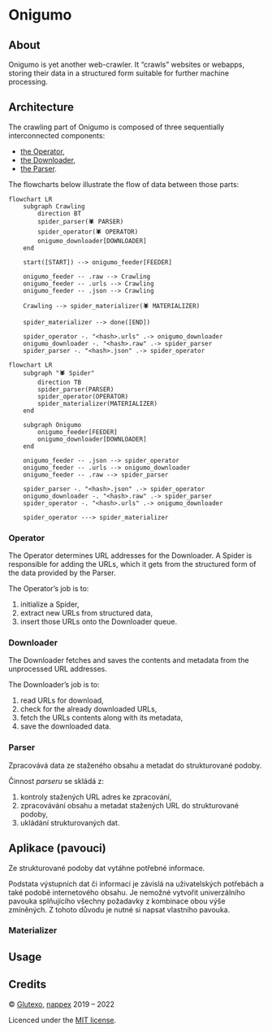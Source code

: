 # Onigumo #

## About ##

Onigumo is yet another web-crawler. It “crawls” websites or webapps, storing their data in a structured form suitable for further machine processing.

## Architecture ##

The crawling part of Onigumo is composed of three sequentially interconnected components:

* [the Operator](#operator),
* [the Downloader](#downloader),
* [the Parser](#parser).

The flowcharts below illustrate the flow of data between those parts:

```mermaid
flowchart LR
    subgraph Crawling
        direction BT
        spider_parser(🕷️ PARSER)
        spider_operator(🕷️ OPERATOR)
        onigumo_downloader[DOWNLOADER]
    end

    start([START]) --> onigumo_feeder[FEEDER]

    onigumo_feeder -- .raw --> Crawling
    onigumo_feeder -- .urls --> Crawling
    onigumo_feeder -- .json --> Crawling

    Crawling --> spider_materializer(🕷️ MATERIALIZER)

    spider_materializer --> done([END])

    spider_operator -. "<hash>.urls" .-> onigumo_downloader
    onigumo_downloader -. "<hash>.raw" .-> spider_parser
    spider_parser -. "<hash>.json" .-> spider_operator
```

```mermaid
flowchart LR
    subgraph "🕷️ Spider"
        direction TB
        spider_parser(PARSER)
        spider_operator(OPERATOR)
        spider_materializer(MATERIALIZER)
    end

    subgraph Onigumo
        onigumo_feeder[FEEDER]
        onigumo_downloader[DOWNLOADER]
    end

    onigumo_feeder -- .json --> spider_operator
    onigumo_feeder -- .urls --> onigumo_downloader
    onigumo_feeder -- .raw --> spider_parser

    spider_parser -. "<hash>.json" .-> spider_operator
    onigumo_downloader -. "<hash>.raw" .-> spider_parser
    spider_operator -. "<hash>.urls" .-> onigumo_downloader

    spider_operator ---> spider_materializer
```

### Operator ###

The Operator determines URL addresses for the Downloader. A Spider is responsible for adding the URLs, which it gets from the structured form of the data provided by the Parser.

The Operator’s job is to:

1. initialize a Spider,
2. extract new URLs from structured data,
3. insert those URLs onto the Downloader queue.

### Downloader ###

The Downloader fetches and saves the contents and metadata from the unprocessed URL addresses.

The Downloader’s job is to:

1. read URLs for download,
2. check for the already downloaded URLs,
3. fetch the URLs contents along with its metadata,
4. save the downloaded data.

### Parser ###

Zpracovává data ze staženého obsahu a metadat do strukturované podoby.

Činnost _parseru_ se skládá z:

1. kontroly stažených URL adres ke zpracování,
2. zpracovávání obsahu a metadat stažených URL do strukturované podoby,
3. ukládání strukturovaných dat.

## Aplikace (pavouci) ##

Ze strukturované podoby dat vytáhne potřebné informace.

Podstata výstupních dat či informací je závislá na uživatelských potřebách a také podobě internetového obsahu. Je nemožné vytvořit univerzálního pavouka splňujícího všechny požadavky z kombinace obou výše zmíněných. Z tohoto důvodu je nutné si napsat vlastního pavouka.

### Materializer ###

## Usage ##

## Credits ##

© [Glutexo](https://github.com/Glutexo), [nappex](https://github.com/nappex) 2019 – 2022

Licenced under the [MIT license](LICENSE.txt).
